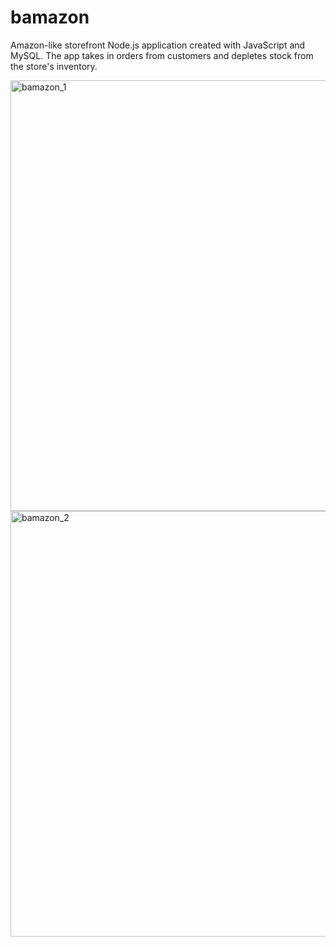# bamazon
Amazon-like storefront Node.js application created with JavaScript and MySQL. The app takes in orders from customers and depletes stock from the store's inventory.

<img width="689" alt="bamazon_1" src="https://user-images.githubusercontent.com/46168781/56176973-9800e380-5fc2-11e9-9970-ab10aa77b6d6.PNG">

<img width="681" alt="bamazon_2" src="https://user-images.githubusercontent.com/46168781/56177005-bc5cc000-5fc2-11e9-91ea-af530e9dea53.PNG">
